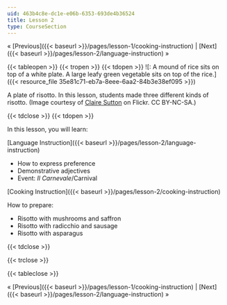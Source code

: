 ```yaml
---
uid: 463b4c8e-dc1e-e06b-6353-693de4b36524
title: Lesson 2
type: CourseSection
---
```


« [Previous]({{< baseurl >}}/pages/lesson-1/cooking-instruction) | [Next]({{< baseurl >}}/pages/lesson-2/language-instruction) »

{{< tableopen >}}
{{< tropen >}}
{{< tdopen >}}
![: A mound of rice sits on top of a white plate.  A large leafy green vegetable sits on top of the rice.]({{< resource_file 35e81c71-eb7a-8eee-6aa2-84b3e38ef095 >}})

A plate of risotto. In this lesson, students made three different kinds of risotto. (Image courtesy of [Claire Sutton](http://www.flickr.com/photos/27213039@N04/3739209161/in/photolist-6GqqBt-6MR3q6-6ZZyJ9-76fJ7V-7cJikt-bsdoYN-7BcgsM-92xSt1-9W8C4U-auSRM4-91UuFS-aZhAUg-9rocRq-esDmu1-8HUhgj-98Wim5-8HJn2D-8D3Bnu-cRi94C-9zpW53-9TLbtq-9crP4v-8zwiyJ-bc6g18-bvtBAm-8VaoJ1-bhkwei-e84tTR-8Vatey-bF8RER-dsJ8Ap-dsJ8yP-8pmsm6-dsJhFL-btrH8s-9iHMPq) on Flickr. CC BY-NC-SA.)


{{< tdclose >}}
{{< tdopen >}}


In this lesson, you will learn:

[Language Instruction]({{< baseurl >}}/pages/lesson-2/language-instruction)

*   How to express preference
*   Demonstrative adjectives
*   Event: _Il Carnevale_/Carnival 

[Cooking Instruction]({{< baseurl >}}/pages/lesson-2/cooking-instruction)

How to prepare:

*   Risotto with mushrooms and saffron
*   Risotto with radicchio and sausage
*   Risotto with asparagus


{{< tdclose >}}

{{< trclose >}}

{{< tableclose >}}

« [Previous]({{< baseurl >}}/pages/lesson-1/cooking-instruction) | [Next]({{< baseurl >}}/pages/lesson-2/language-instruction) »